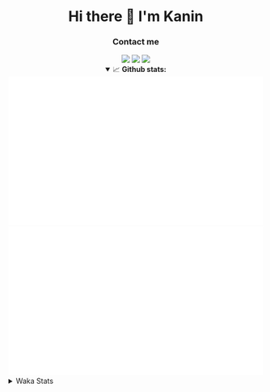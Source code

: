 <div align="center">
 <h1>Hi there 👋 I'm Kanin</h1>
 <h3>Contact me</h3>
 <a href="mailto:im@kanin.dev"><img src="https://img.shields.io/badge/gmail-%23D14836.svg?&style=for-the-badge&logo=gmail&logoColor=white"/></a>
 <a href="https://twitter.com/KaninTwt"><img src="https://img.shields.io/badge/twitter-%231DA1F2.svg?&style=for-the-badge&logo=twitter&logoColor=white"/></a>
 <a href="https://www.linkedin.com/in/KaninDev"><img src="https://img.shields.io/badge/linkedin-%230077B5.svg?&style=for-the-badge&logo=linkedin&logoColor=white"/></a>
<details open>
  <summary>📈 <b>Github stats:</b></summary>
  <img src="https://github.com/Kanin/Kanin/blob/master/scripts/GitHubStats/generated/overview.svg"/>
  <img src="https://github.com/Kanin/Kanin/blob/master/scripts/GitHubStats/generated/languages.svg"/>
</details>
</div>

<details>
 <summary>Waka Stats</summary>

<!--START_SECTION:waka-->
![Code Time](http://img.shields.io/badge/Code%20Time-2%2C358%20hrs%208%20mins-blue)

![Profile Views](http://img.shields.io/badge/Profile%20Views-3-blue)

![Lines of code](https://img.shields.io/badge/From%20Hello%20World%20I%27ve%20Written-564.3%20thousand%20lines%20of%20code-blue)

**🐱 My GitHub Data** 

> 📦 108.8 kB Used in GitHub's Storage 
 > 
> 🏆 91 Contributions in the Year 2024
 > 
> 🚫 Not Opted to Hire
 > 
> 📜 25 Public Repositories 
 > 
> 🔑 14 Private Repositories 
 > 
**I'm an Early 🐤** 

```text
🌞 Morning                2388 commits        ███████░░░░░░░░░░░░░░░░░░   26.27 % 
🌆 Daytime                2755 commits        ████████░░░░░░░░░░░░░░░░░   30.30 % 
🌃 Evening                2624 commits        ███████░░░░░░░░░░░░░░░░░░   28.86 % 
🌙 Night                  1324 commits        ████░░░░░░░░░░░░░░░░░░░░░   14.56 % 
```
📅 **I'm Most Productive on Monday** 

```text
Monday                   1752 commits        █████░░░░░░░░░░░░░░░░░░░░   19.27 % 
Tuesday                  1270 commits        ███░░░░░░░░░░░░░░░░░░░░░░   13.97 % 
Wednesday                908 commits         ██░░░░░░░░░░░░░░░░░░░░░░░   09.99 % 
Thursday                 1388 commits        ████░░░░░░░░░░░░░░░░░░░░░   15.27 % 
Friday                   1518 commits        ████░░░░░░░░░░░░░░░░░░░░░   16.70 % 
Saturday                 890 commits         ██░░░░░░░░░░░░░░░░░░░░░░░   09.79 % 
Sunday                   1365 commits        ████░░░░░░░░░░░░░░░░░░░░░   15.01 % 
```


📊 **This Week I Spent My Time On** 

```text
🕑︎ Time Zone: America/New_York

💬 Programming Languages: 
Python                   1 hr 28 mins        █████████████████████████   100.00 % 
.env file                0 secs              ░░░░░░░░░░░░░░░░░░░░░░░░░   00.00 % 

🔥 Editors: 
PyCharm                  1 hr 28 mins        █████████████████████████   100.00 % 

🐱‍💻 Projects: 
OhioBot                  1 hr 26 mins        █████████████████████████   98.11 % 
Unknown Project          1 min               ░░░░░░░░░░░░░░░░░░░░░░░░░   01.89 % 

💻 Operating System: 
Windows                  1 hr 28 mins        █████████████████████████   100.00 % 
```

**I Mostly Code in Python** 

```text
Python                   31 repos            █████████████████░░░░░░░░   68.89 % 
Java                     4 repos             ██░░░░░░░░░░░░░░░░░░░░░░░   08.89 % 
HTML                     3 repos             ██░░░░░░░░░░░░░░░░░░░░░░░   06.67 % 
TypeScript               2 repos             █░░░░░░░░░░░░░░░░░░░░░░░░   04.44 % 
Kotlin                   1 repo              █░░░░░░░░░░░░░░░░░░░░░░░░   02.22 % 
```



**Timeline**

![Lines of Code chart](https://raw.githubusercontent.com/Kanin/Kanin/master/assets/bar_graph.png)


 Last Updated on 14/06/2024 16:03:56 UTC
<!--END_SECTION:waka-->
</details>

